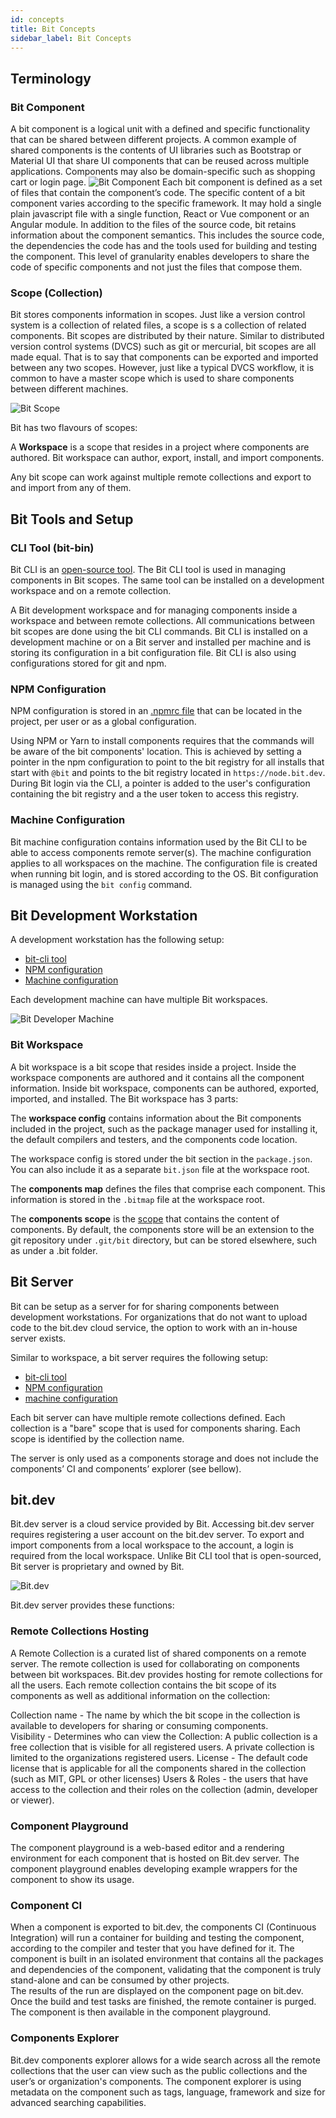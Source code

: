 ```yaml
---
id: concepts
title: Bit Concepts
sidebar_label: Bit Concepts
---
```


## Terminology

### Bit Component

A bit component is a logical unit with a defined and specific functionality that can be shared between different projects. A common example of shared components is the contents of UI libraries such as Bootstrap or Material UI  that share UI components that can be reused across multiple applications. Components may also be domain-specific such as shopping cart or login page.
![Bit Component](assets/component.png)
Each bit component is defined as a set of files that contain the component’s code. The specific content of a bit component varies according to the specific framework. It may hold a single plain javascript file with a single function, React or Vue component or an Angular module. 
In addition to the files of the source code, bit retains information about the component semantics. This includes the source code, the dependencies the code has and the tools used for building and testing the component. 
This level of granularity enables developers to share the code of specific components and not just the files that compose them.

### Scope (Collection)

Bit stores components information in scopes. Just like a version control system is a collection of related files, a scope is s a collection of related components. 
Bit scopes are distributed by their nature. Similar to distributed version control systems (DVCS) such as git or mercurial, bit scopes are all made equal. That is to say that components can be exported and imported between any two scopes. However, just like a typical DVCS workflow, it is common to have a master scope which is used to share components between different machines.

![Bit Scope](assets/scope.png)

Bit has two flavours of scopes: 

A **Workspace** is a scope that resides in a project where components are authored. Bit workspace can author, export, install, and import components. 


Any bit scope can work against multiple remote collections and export to and import from any of them.

## Bit Tools and Setup

### CLI Tool (bit-bin)

Bit CLI is an [open-source tool](https://github.com/teambit/bit). The Bit CLI tool is used in managing components in Bit scopes. The same tool can be installed on a development workspace and on a remote collection. 

A Bit development workspace and for managing components inside a workspace and between remote collections. All communications between bit scopes are done using the bit CLI commands. 
Bit CLI is installed on a development machine or on a Bit server and installed per machine and is storing its configuration in a bit configuration file. Bit CLI is also using configurations stored for git and npm. 

### NPM Configuration

NPM configuration is stored in an [.npmrc file](https://docs.npmjs.com/files/npmrc) that can be located in the project, per user or as a global configuration. 

Using NPM or Yarn to install components requires that the commands will be aware of the bit components' location. This is achieved by setting a pointer in the npm configuration to point to the bit registry for all installs that start with `@bit` and points to the bit registry located in `https://node.bit.dev`.
During Bit login via the CLI, a pointer is added to the user's configuration containing the bit registry and a the user token to access this registry. 

### Machine Configuration

Bit machine configuration contains information used by the Bit CLI to be able to access components remote server(s). The machine configuration applies to all workspaces on the machine.
The configuration file is created when running bit login, and is stored according to the OS. Bit configuration is managed using the `bit config` command.

## Bit Development Workstation

A development workstation has the following setup: 

- [bit-cli tool](#cli-tool-bit-bin)
- [NPM configuration](#npm-configuration)
- [Machine configuration](#machine-configuration)

Each development machine can have multiple Bit workspaces.

![Bit Developer Machine](assets/developer.png)

### Bit Workspace

A bit workspace is a bit scope that resides inside a project. Inside the workspace components are authored and it contains all the component information. Inside bit workspace, components can be authored, exported, imported, and installed.
The Bit workspace has 3 parts:

The **workspace config** contains information about the Bit components included in the project, such as the package manager used for installing it, the default compilers and testers, and the components code location. 

The workspace config is stored under the bit section in the `package.json`. You can also include it as a separate `bit.json` file at the workspace root.

The **components map** defines the files that comprise each component. This information is stored in the `.bitmap` file at the workspace root.

The **components scope** is the [scope](#scope) that contains the content of components. By default, the components store will be an extension to the git repository under `.git/bit` directory, but can be stored elsewhere, such as under a .bit folder.

## Bit Server

Bit can be setup as a server for for sharing components between development workstations. For organizations that do not want to upload code to the bit.dev cloud service, the option to work with an in-house server exists. 

Similar to workspace, a bit server requires the following setup: 

- [bit-cli tool](#cli-tool-bit-bin)
- [NPM configuration](#npm-configuration)
- [machine configuration](#machine-configuration)

Each bit server can have multiple remote collections defined. Each collection is a "bare" scope that is used for components sharing. Each scope is identified by the collection name.

The server is only used as a components storage and does not include the components’ CI and components’ explorer (see bellow). 

## bit.dev

Bit.dev server is a cloud service provided by Bit. Accessing bit.dev server requires registering a user account on the bit.dev server. To export and import components from a local workspace to the account, a login is required from the local workspace. 
Unlike Bit CLI tool that is open-sourced, Bit server is proprietary and owned by Bit. 

![Bit.dev](assets/bit.dev.png)

Bit.dev server provides these functions: 

### Remote Collections Hosting

A Remote Collection is a curated list of shared components on a remote server. The remote collection is used for collaborating on components between bit workspaces. Bit.dev provides hosting for remote collections for all the users.
Each remote collection contains the bit scope of its components as well as additional information on the collection: 

Collection name - The name by which the bit scope in the collection is available to developers for sharing or consuming components.  
Visibility - Determines who can view the Collection: A public collection is a free collection that is visible for all registered users. A private collection is limited to the organizations registered users. 
License - The default code license that is applicable for all the components shared in the collection (such as MIT, GPL or other licenses) 
Users & Roles - the users that have access to the collection and their roles on the collection (admin, developer or viewer).

### Component Playground

The component playground is a web-based editor and a rendering environment for each component that is hosted on Bit.dev server. 
The component playground enables developing example wrappers for the component to show its usage. 

### Component CI

When a component is exported to bit.dev, the components CI (Continuous Integration) will run a container for building and testing the component, according to the compiler and tester that you have defined for it. The component is built in an isolated environment that contains all the packages and dependencies of the component, validating that the component is truly stand-alone and can be consumed by other projects.  
The results of the run are displayed on the component page on bit.dev. 
Once the build and test tasks are finished, the remote container is purged. 
The component is then available in the component playground.

### Components Explorer

Bit.dev components explorer allows for a wide search across all the remote collections that the user can view such as the public collections and the user’s or organization's components. 
The component explorer is using metadata on the component such as tags, language, framework and size for advanced searching capabilities. 
